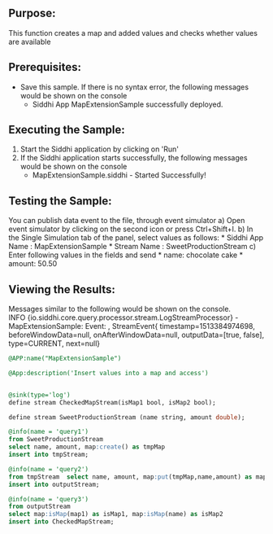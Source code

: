 

## Purpose:
This function creates a map and added values and checks whether values are available

## Prerequisites:
* Save this sample. If there is no syntax error, the following messages would be shown on the console
    - Siddhi App MapExtensionSample successfully deployed.

## Executing the Sample:
1) Start the Siddhi application by clicking on 'Run'
2) If the Siddhi application starts successfully, the following messages would be shown on the console
    * MapExtensionSample.siddhi - Started Successfully!

## Testing the Sample:
You can publish data event to the file, through event simulator
a) Open event simulator by clicking on the second icon or press Ctrl+Shift+I.
b) In the Single Simulation tab of the panel, select values as follows:
    * Siddhi App Name  : MapExtensionSample
    * Stream Name     : SweetProductionStream
c) Enter following values in the fields and send
    * name: chocolate cake
    * amount: 50.50

## Viewing the Results:
Messages similar to the following would be shown on the console.\
INFO {io.siddhi.core.query.processor.stream.LogStreamProcessor} - MapExtensionSample: Event: , StreamEvent{ timestamp=1513384974698, beforeWindowData=null, onAfterWindowData=null, outputData=[true, false], type=CURRENT, next=null}



```sql
@APP:name("MapExtensionSample")

@App:description('Insert values into a map and access')


@sink(type='log')
define stream CheckedMapStream(isMap1 bool, isMap2 bool);

define stream SweetProductionStream (name string, amount double);

@info(name = 'query1')
from SweetProductionStream
select name, amount, map:create() as tmpMap
insert into tmpStream;

@info(name = 'query2')
from tmpStream  select name, amount, map:put(tmpMap,name,amount) as map1
insert into outputStream;

@info(name = 'query3')
from outputStream
select map:isMap(map1) as isMap1, map:isMap(name) as isMap2
insert into CheckedMapStream;
```